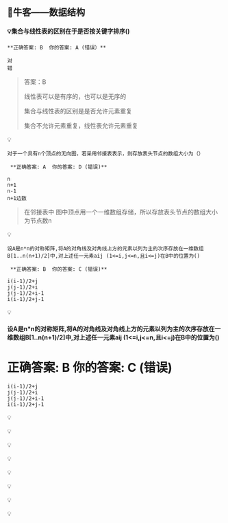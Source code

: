 ## :pencil:牛客——数据结构

#### :bulb:集合与线性表的区别在于是否按关键字排序()

```
**正确答案: B  你的答案: A (错误）**

对
错
```

> 答案：B
>
> 线性表可以是有序的，也可以是无序的
>
> 集合与线性表的区别是是否允许元素重复
>
> 集合不允许元素重复，线性表允许元素重复

:bulb:

```
对于一个具有n个顶点的无向图，若采用邻接表表示，则存放表头节点的数组大小为（）

 **正确答案: A  你的答案: D (错误)**

n
n+1
n-1
n+1边数
```

> 在邻接表中 图中顶点用一个一维数组存储，所以存放表头节点的数组大小为节点数n

:bulb:

```
设A是n*n的对称矩阵,将A的对角线及对角线上方的元素以列为主的次序存放在一维数组B[1..n(n+1)/2]中,对上述任一元素aij (1<=i,j<=n,且i<=j)在B中的位置为()

 **正确答案: B  你的答案: C (错误)**

i(i-1)/2+j
j(j-1)/2+i
j(j-1)/2+i-1
i(i-1)/2+j-1
```

:bulb:

#### 设A是n*n的对称矩阵,将A的对角线及对角线上方的元素以列为主的次序存放在一维数组B[1..n(n+1)/2]中,对上述任一元素aij (1<=i,j<=n,且i<=j)在B中的位置为()

# 正确答案: B  你的答案: C (错误)

```
i(i-1)/2+j
j(j-1)/2+i
j(j-1)/2+i-1
i(i-1)/2+j-1
```

:bulb:



:bulb:



:bulb:



:bulb:



:bulb:



:bulb:



:bulb:



:bulb: